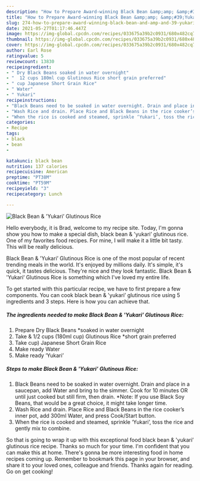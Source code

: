 ```yaml
---
description: "How to Prepare Award-winning Black Bean &amp;amp; &amp;#39;Yukari’ Glutinous Rice"
title: "How to Prepare Award-winning Black Bean &amp;amp; &amp;#39;Yukari’ Glutinous Rice"
slug: 274-how-to-prepare-award-winning-black-bean-and-amp-and-39-yukari-glutinous-rice
date: 2021-05-27T01:17:46.447Z
image: https://img-global.cpcdn.com/recipes/033675a39b2c0931/680x482cq70/black-bean-yukari-glutinous-rice-recipe-main-photo.jpg
thumbnail: https://img-global.cpcdn.com/recipes/033675a39b2c0931/680x482cq70/black-bean-yukari-glutinous-rice-recipe-main-photo.jpg
cover: https://img-global.cpcdn.com/recipes/033675a39b2c0931/680x482cq70/black-bean-yukari-glutinous-rice-recipe-main-photo.jpg
author: Earl Rose
ratingvalue: 5
reviewcount: 13830
recipeingredient:
- " Dry Black Beans soaked in water overnight"
- "  12 cups 180ml cup Glutinous Rice short grain preferred"
- " cup Japanese Short Grain Rice"
- " Water"
- " Yukari"
recipeinstructions:
- "Black Beans need to be soaked in water overnight. Drain and place in a saucepan, add Water and bring to the simmer. Cook for 10 minutes OR until just cooked but still firm, then drain. *Note: If you use Black Soy Beans, that would be a great choice, it might take longer time."
- "Wash Rice and drain. Place Rice and Black Beans in the rice cooker’s inner pot, add 300ml Water, and press Cook/Start button."
- "When the rice is cooked and steamed, sprinkle ‘Yukari’, toss the rice and gently mix to combine."
categories:
- Recipe
tags:
- black
- bean
- 

katakunci: black bean  
nutrition: 137 calories
recipecuisine: American
preptime: "PT38M"
cooktime: "PT59M"
recipeyield: "3"
recipecategory: Lunch

---
```



![Black Bean &amp; &#39;Yukari’ Glutinous Rice](https://img-global.cpcdn.com/recipes/033675a39b2c0931/680x482cq70/black-bean-yukari-glutinous-rice-recipe-main-photo.jpg)

Hello everybody, it is Brad, welcome to my recipe site. Today, I'm gonna show you how to make a special dish, black bean &amp; &#39;yukari’ glutinous rice. One of my favorites food recipes. For mine, I will make it a little bit tasty. This will be really delicious.

Black Bean &amp; &#39;Yukari’ Glutinous Rice is one of the most popular of recent trending meals in the world. It's enjoyed by millions daily. It's simple, it's quick, it tastes delicious. They're nice and they look fantastic. Black Bean &amp; &#39;Yukari’ Glutinous Rice is something which I've loved my entire life.




To get started with this particular recipe, we have to first prepare a few components. You can cook black bean &amp; &#39;yukari’ glutinous rice using 5 ingredients and 3 steps. Here is how you can achieve that.

<!--inarticleads1-->

##### The ingredients needed to make Black Bean &amp; &#39;Yukari’ Glutinous Rice:

1. Prepare  Dry Black Beans *soaked in water overnight
1. Take  &amp; 1/2 cups (180ml cup) Glutinous Rice *short grain preferred
1. Take  cup) Japanese Short Grain Rice
1. Make ready  Water
1. Make ready  ‘Yukari’




<!--inarticleads2-->

##### Steps to make Black Bean &amp; &#39;Yukari’ Glutinous Rice:

1. Black Beans need to be soaked in water overnight. Drain and place in a saucepan, add Water and bring to the simmer. Cook for 10 minutes OR until just cooked but still firm, then drain. *Note: If you use Black Soy Beans, that would be a great choice, it might take longer time.
1. Wash Rice and drain. Place Rice and Black Beans in the rice cooker’s inner pot, add 300ml Water, and press Cook/Start button.
1. When the rice is cooked and steamed, sprinkle ‘Yukari’, toss the rice and gently mix to combine.




So that is going to wrap it up with this exceptional food black bean &amp; &#39;yukari’ glutinous rice recipe. Thanks so much for your time. I'm confident that you can make this at home. There's gonna be more interesting food in home recipes coming up. Remember to bookmark this page in your browser, and share it to your loved ones, colleague and friends. Thanks again for reading. Go on get cooking!
